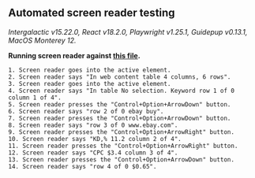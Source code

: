 ## Automated screen reader testing

_Intergalactic v15.22.0, React v18.2.0, Playwright v1.25.1,
Guidepup v0.13.1, MacOS Monterey 12._

**Running screen reader against [this file](https://github.com/semrush/intergalactic/blob/master/website/docs/table-group/data-table/examples/base.tsx).**

```
1. Screen reader goes into the active element.
2. Screen reader says "In web content table 4 columns, 6 rows".
3. Screen reader goes into the active element.
4. Screen reader says "In table No selection. Keyword row 1 of 0 column 1 of 4".
5. Screen reader presses the "Control+Option+ArrowDown" button.
6. Screen reader says "row 2 of 0 ebay buy".
7. Screen reader presses the "Control+Option+ArrowDown" button.
8. Screen reader says "row 3 of 0 www.ebay.com".
9. Screen reader presses the "Control+Option+ArrowRight" button.
10. Screen reader says "KD,% 11.2 column 2 of 4".
11. Screen reader presses the "Control+Option+ArrowRight" button.
12. Screen reader says "CPC $3.4 column 3 of 4".
13. Screen reader presses the "Control+Option+ArrowDown" button.
14. Screen reader says "row 4 of 0 $0.65".
```
